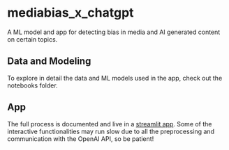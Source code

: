 # mediabias_x_chatgpt
A ML model and app for detecting bias in media and AI generated content on certain topics.

## Data and Modeling
To explore in detail the data and ML models used in the app, check out the notebooks folder.

## App
The full process is documented and live in a [streamlit app](https://gecheline-mediabias-x-chatgpt-app-b6uock.streamlit.app/). Some of the interactive functionalities may run slow due to all the preprocessing and communication with the OpenAI API, so be patient!
